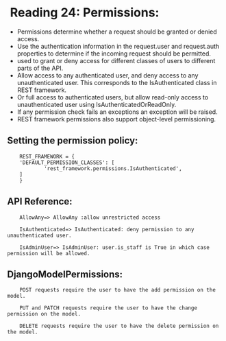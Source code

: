 #  Reading 24: Permissions:

- Permissions determine whether a request should be granted or denied access.
- Use the authentication information in the request.user and request.auth properties to determine if the incoming request should be permitted.
- used to grant or deny access for different classes of users to different parts of the API.
- Allow access to any authenticated user, and deny access to any unauthenticated user. This corresponds to the IsAuthenticated class in REST framework.
- Or full access to authenticated users, but allow read-only access to unauthenticated user using IsAuthenticatedOrReadOnly.
- If any permission check fails an exceptions an exception will be raised.
- REST framework permissions also support object-level permissioning.

## Setting the permission policy:


        REST_FRAMEWORK = {
        'DEFAULT_PERMISSION_CLASSES': [
                'rest_framework.permissions.IsAuthenticated',
        ]
        }


## API Reference:

        AllowAny=> AllowAny :allow unrestricted access

        IsAuthenticated=> IsAuthenticated: deny permission to any unauthenticated user.

        IsAdminUser=> IsAdminUser: user.is_staff is True in which case permission will be allowed.

## DjangoModelPermissions: 

        POST requests require the user to have the add permission on the model.

        PUT and PATCH requests require the user to have the change permission on the model.

        DELETE requests require the user to have the delete permission on the model.
